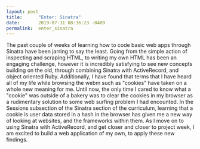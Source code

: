 ```yaml
---
layout: post
title:      "Enter: Sinatra"
date:       2019-07-31 08:36:23 -0400
permalink:  enter_sinatra
---
```



The past couple of weeks of learning how to code basic web apps through Sinatra have been jarring to say the least. Going from the simple action of inspecting and scraping HTML, to writing my own HTML has been an engaging challenge, however it is incredibly satisfying to see new concepts building on the old, through combining Sinatra with ActiveRecord, and object oriented Ruby. Additionally, I have found that terms that I have heard all of my life while browsing the webm such as "cookies" have taken on a whole new meaning for me. Until now, the only time I cared to know what a "cookie" was outside of a bakery was to clear the cookies in my browser as a rudimentary solution to some web surfing problem I had encounted. In the Sessions subsection of the Sinatra section of the curriculum, learning that a cookie is user data stored in a hash in the browser has given me a new way of looking at websites, and the frameworks within them. As I move on to using Sinatra with ActiveRecord, and get closer and closer to project week, I am excited to build a web application of my own, to apply these new findings. 
